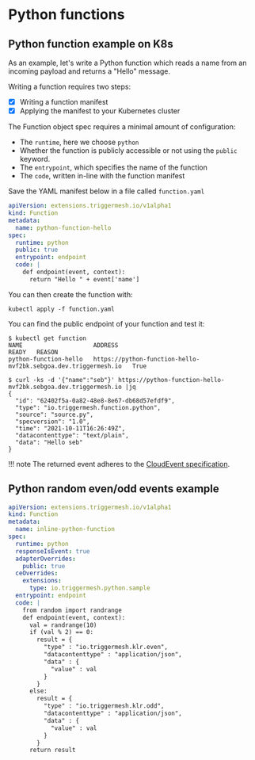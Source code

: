 # Python functions

## Python function example on K8s

As an example, let's write a Python function which reads a name from an incoming payload and returns a "Hello" message.

Writing a function requires two steps:

- [x] Writing a function manifest
- [x] Applying the manifest to your Kubernetes cluster

The Function object spec requires a minimal amount of configuration:

* The `runtime`, here we choose `python`
* Whether the function is publicly accessible or not using the `public` keyword.
* The `entrypoint`, which specifies the name of the function
* The `code`, written in-line with the function manifest

Save the YAML manifest below in a file called `function.yaml`

```yaml
apiVersion: extensions.triggermesh.io/v1alpha1
kind: Function
metadata:
  name: python-function-hello
spec:
  runtime: python
  public: true
  entrypoint: endpoint
  code: |
    def endpoint(event, context):
      return "Hello " + event['name']
```

You can then create the function with:

```console
kubectl apply -f function.yaml
```

You can find the public endpoint of your function and test it:

```console
$ kubectl get function
NAME                    ADDRESS                                                          READY   REASON
python-function-hello   https://python-function-hello-mvf2bk.sebgoa.dev.triggermesh.io   True

$ curl -ks -d '{"name":"seb"}' https://python-function-hello-mvf2bk.sebgoa.dev.triggermesh.io |jq
{
  "id": "62402f5a-0a82-48e8-8e67-db68d57efdf9",
  "type": "io.triggermesh.function.python",
  "source": "source.py",
  "specversion": "1.0",
  "time": "2021-10-11T16:26:49Z",
  "datacontenttype": "text/plain",
  "data": "Hello seb"
}
```

!!! note
    The returned event adheres to the [CloudEvent specification](https://cloudevents.io/).

## Python random even/odd events example

```YAML
apiVersion: extensions.triggermesh.io/v1alpha1
kind: Function
metadata:
  name: inline-python-function
spec:
  runtime: python
  responseIsEvent: true
  adapterOverrides:
    public: true
  ceOverrides:
    extensions:
      type: io.triggermesh.python.sample
  entrypoint: endpoint
  code: |
    from random import randrange
    def endpoint(event, context):
      val = randrange(10)
      if (val % 2) == 0:
        result = {
          "type" : "io.triggermesh.klr.even",
          "datacontenttype" : "application/json",
          "data" : {
            "value" : val
          }
        }
      else:
        result = {
          "type" : "io.triggermesh.klr.odd",
          "datacontenttype" : "application/json",
          "data" : {
            "value" : val
          }
        }
      return result
```
